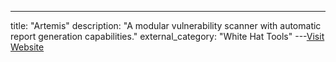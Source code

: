 ---
title: "Artemis"
description: "A modular vulnerability scanner with automatic report generation capabilities."
external_category: "White Hat Tools"
---[Visit Website](https://github.com/CERT-Polska/Artemis/)

